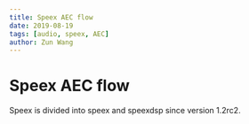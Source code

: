 ```yaml
---
title: Speex AEC flow
date: 2019-08-19
tags: [audio, speex, AEC]
author: Zun Wang
---
```


# Speex AEC flow

Speex is divided into speex and speexdsp since version 1.2rc2.